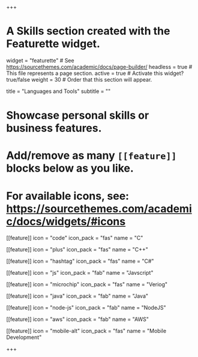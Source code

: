 +++
# A Skills section created with the Featurette widget.
widget = "featurette"  # See https://sourcethemes.com/academic/docs/page-builder/
headless = true  # This file represents a page section.
active = true  # Activate this widget? true/false
weight = 30  # Order that this section will appear.

title = "Languages and Tools"
subtitle = ""

# Showcase personal skills or business features.
# 
# Add/remove as many `[[feature]]` blocks below as you like.
# 
# For available icons, see: https://sourcethemes.com/academic/docs/widgets/#icons

[[feature]]
  icon = "code"
  icon_pack = "fas"
  name = "C"
  
[[feature]]
  icon = "plus"
  icon_pack = "fas"
  name = "C++"
  
[[feature]]
  icon = "hashtag"
  icon_pack = "fas"
  name = "C#"

[[feature]]
  icon = "js"
  icon_pack = "fab"
  name = "Javscript"
  
[[feature]]
  icon = "microchip"
  icon_pack = "fas"
  name = "Veriog"

[[feature]]
  icon = "java"
  icon_pack = "fab"
  name = "Java"
  
[[feature]]
  icon = "node-js"
  icon_pack = "fab"
  name = "NodeJS"

[[feature]]
  icon = "aws"
  icon_pack = "fab"
  name = "AWS"
  
[[feature]]
  icon = "mobile-alt"
  icon_pack = "fas"
  name = "Mobile Development"

+++
